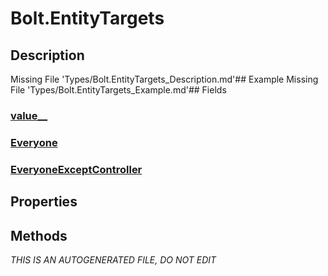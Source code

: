 # Bolt.EntityTargets
## Description
Missing File 'Types/Bolt.EntityTargets_Description.md'## Example
Missing File 'Types/Bolt.EntityTargets_Example.md'## Fields
### [value__](Bolt.EntityTargets/F/value__.md)
### [Everyone](Bolt.EntityTargets/F/Everyone.md)
### [EveryoneExceptController](Bolt.EntityTargets/F/EveryoneExceptController.md)
## Properties
## Methods

*THIS IS AN AUTOGENERATED FILE, DO NOT EDIT*
